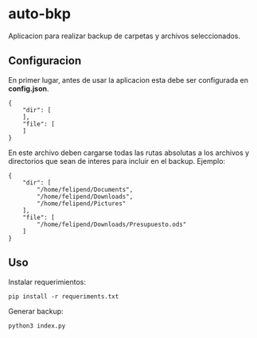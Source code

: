 # auto-bkp

Aplicacion para realizar backup de carpetas y archivos seleccionados.

## Configuracion

En primer lugar, antes de usar la aplicacion esta debe ser configurada en **config.json**.

    {
        "dir": [
        ],
        "file": [
        ]
    }

En este archivo deben cargarse todas las rutas absolutas a los archivos y directorios que sean de interes para incluir en el backup. Ejemplo:

    {
        "dir": [
            "/home/felipend/Documents",
            "/home/felipend/Downloads",
            "/home/felipend/Pictures"
        ],
        "file": [
            "/home/felipend/Downloads/Presupuesto.ods"
        ]
    }

## Uso

Instalar requerimientos:

`pip install -r requeriments.txt`

Generar backup:

`python3 index.py`
